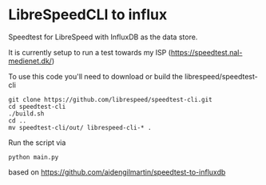 # LibreSpeedCLI to influx

Speedtest for LibreSpeed with InfluxDB as the data store.

It is currently setup to run a test towards my ISP (https://speedtest.nal-medienet.dk/)

To use this code you'll need to download or build the librespeed/speedtest-cli

```shell script
git clone https://github.com/librespeed/speedtest-cli.git
cd speedtest-cli
./build.sh
cd ..
mv speedtest-cli/out/ librespeed-cli-* .
```

Run the script via

```shell script
python main.py
```

based on https://github.com/aidengilmartin/speedtest-to-influxdb

